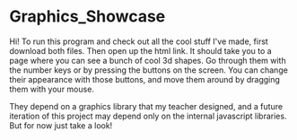# Graphics_Showcase

Hi!
To run this program and check out all the cool stuff I've made, first download both files. 
Then open up the html link. It should take you to a page where you can see a bunch of cool 3d shapes.
Go through them with the number keys or by pressing the buttons on the screen. 
You can change their appearance with those buttons, and move them around by dragging them with your mouse.

They depend on a graphics library that my teacher designed, and a future iteration of this project
may depend only on the internal javascript libraries. But for now just take a look!
